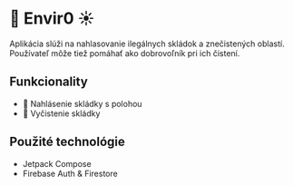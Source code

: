 
# 🌳 Envir0 ☀️

Aplikácia slúži na nahlasovanie ilegálnych skládok a znečistených oblastí.
Používateľ môže tiež pomáhať ako dobrovoľník pri ich čistení.

## Funkcionality
- 📍 Nahlásenie skládky s polohou
- 🧹 Vyčistenie skládky

## Použité technológie
- Jetpack Compose
- Firebase Auth & Firestore
